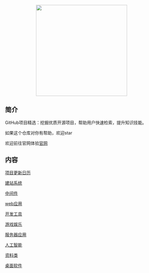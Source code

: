 
<p align="center">
  <img width="300px" src="https://github.1nav.top/wp-content/uploads/2024/03/githun%E5%AF%BC%E8%88%AA%E6%A0%8F.png">
</p>


## 简介
GitHub项目精选：挖掘优质开源项目，帮助用户快速检索，提升知识技能。

如果这个仓库对你有帮助，欢迎star

欢迎前往官网体验[官网](https://github.1nav.top)
## 内容

[项目更新日历](/doc/UpdateLogs.md)

[建站系统](/doc/1.md)

[中间件](/doc/2.md)

[web应用](/doc/3.md)

[开发工具](/doc/4.md)

[游戏娱乐](/doc/5.md)

[服务器应用](/doc/6.md)

[人工智能](/doc/7.md)

[资料类](/doc/8.md)

[桌面软件](/doc/9.md)






